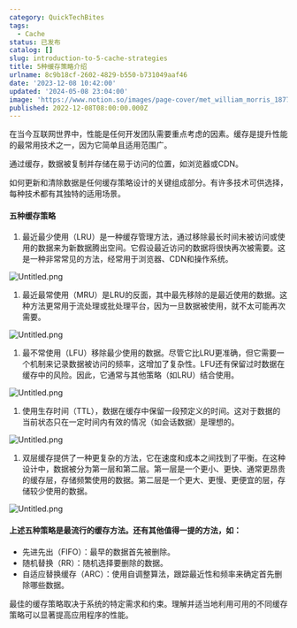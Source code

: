 ```yaml
---
category: QuickTechBites
tags:
  - Cache
status: 已发布
catalog: []
slug: introduction-to-5-cache-strategies
title: 5种缓存策略介绍
urlname: 8c9b18cf-2602-4829-b550-b731049aaf46
date: '2023-12-08 10:42:00'
updated: '2024-05-08 23:04:00'
image: 'https://www.notion.so/images/page-cover/met_william_morris_1877_willow.jpg'
published: 2022-12-08T08:00:00.000Z
---
```


在当今互联网世界中，性能是任何开发团队需要重点考虑的因素。缓存是提升性能的最常用技术之一，因为它简单且适用范围广。


通过缓存，数据被复制并存储在易于访问的位置，如浏览器或CDN。


如何更新和清除数据是任何缓存策略设计的关键组成部分。有许多技术可供选择，每种技术都有其独特的适用场景。


#### 五种缓存策略

1. 最近最少使用（LRU）是一种缓存管理方法，通过移除最长时间未被访问或使用的数据来为新数据腾出空间。它假设最近访问的数据将很快再次被需要。这是一种非常常见的方法，经常用于浏览器、CDN和操作系统。

![Untitled.png](https://prod-files-secure.s3.us-west-2.amazonaws.com/5d24fe63-e567-4804-86f9-9fdc62e13082/74494354-3dc7-4fc2-be3e-7e15913b3f24/Untitled.png?X-Amz-Algorithm=AWS4-HMAC-SHA256&X-Amz-Content-Sha256=UNSIGNED-PAYLOAD&X-Amz-Credential=ASIAZI2LB4662Q646TPP%2F20250303%2Fus-west-2%2Fs3%2Faws4_request&X-Amz-Date=20250303T053851Z&X-Amz-Expires=3600&X-Amz-Security-Token=IQoJb3JpZ2luX2VjEJX%2F%2F%2F%2F%2F%2F%2F%2F%2F%2FwEaCXVzLXdlc3QtMiJGMEQCIF2cISLNrGuKSgnESkh%2FBiY126F0XwOpitB7ytsW9TJTAiAE92mesmxlMHghaIwsfMaYKKH698Sul2Tsg3PolPyLlCqIBAjO%2F%2F%2F%2F%2F%2F%2F%2F%2F%2F8BEAAaDDYzNzQyMzE4MzgwNSIMTqbnjRF5%2FToj4Uv8KtwDq%2FqVQDe6OrUtNZ0C3B5BXJiyNYBy8Sf7YiDfMeuddWqvB3Llgu3KG%2BBhotCqhqjPwrw5odBiN%2BQzJyJSoYaysGJ3CCYSUxRGaIIRSvJbPhjzXqakfjd8cQROuLwcwOCnTSdnVVsUfjW1%2BR%2Flucj2JYAFuiDwspZJ2osw3YTAzC4%2FKsjMifF%2FBdGs4KiEC9ZBih5jZH%2BJHQlR7X8lKXWRIgNBF73BdNPN3wUJJJehvv2hmw0NDaXd3YZqEtPhlqsPaa0eyJyxo4A31V8Ap6EtUQykSvCrdhtsVSmNEYYMoFEAvXItXvCMTox%2BdjiihVRYn%2BJo2GqL0DScWQeCV2lsTRNmoshZKZKNtXW8Q%2FgDAvf8nnDkGLzj4WtSaJ2ufHNcCfzDNS%2Fp%2FmrLGd8SWktn7WpvQqtquYmrAABhCUyf6CMJexRNTQZ8qiMDLpuuq0HztSaFn4PgtxstO%2F%2BBsNbTlXtwCBzPZ3t33soFt4MXPH0E0OI4kXsVxzR3g0PfDtkA3jMrOJG7YkEs20%2BxvOmMZD2d4g%2BFMBFpMrYBRJHp6L%2Fh97x5wcLP%2BimVlRVxcJRVgcNRCJ2XjNa69%2FtGH%2Fk%2FjR%2FWpRh5dbqlubFUfjEbFKfa6n6D8nNYa3x2vU0wy%2FaUvgY6pgFSaLy3dhLIi%2FsbkzMlgRDCkjdmgzvaSGuJGvrhXYoK6aIrV42mrJyBHqyBzyFvHB%2BVHWzrfn0aqxAbuE1zpD%2Bo2KnvcPTbU%2BXNYNyj6VB3y4gqiXW9QQbDk0ZdjE5vqhYxTuYf72rrPncXHHlyx5%2Ff8POtls89VrT%2Bld5xMmCRDX0EMq4POzwJwjxqy1Zb7hLLg4fw2U9PTn2Ka3VpMtKkMitVPCfz&X-Amz-Signature=0768abd8c3a4c47d6aa8d8089a1a1c3b6f8ed6c2a59da2fb1fab5a608719e210&X-Amz-SignedHeaders=host&x-id=GetObject)

1. 最近最常使用（MRU）是LRU的反面，其中最先移除的是最近使用的数据。这种方法更常用于流处理或批处理平台，因为一旦数据被使用，就不太可能再次需要。

![Untitled.png](https://prod-files-secure.s3.us-west-2.amazonaws.com/5d24fe63-e567-4804-86f9-9fdc62e13082/9394e615-e149-4cd8-9a1b-e3c39cda8184/Untitled.png?X-Amz-Algorithm=AWS4-HMAC-SHA256&X-Amz-Content-Sha256=UNSIGNED-PAYLOAD&X-Amz-Credential=ASIAZI2LB4662Q646TPP%2F20250303%2Fus-west-2%2Fs3%2Faws4_request&X-Amz-Date=20250303T053851Z&X-Amz-Expires=3600&X-Amz-Security-Token=IQoJb3JpZ2luX2VjEJX%2F%2F%2F%2F%2F%2F%2F%2F%2F%2FwEaCXVzLXdlc3QtMiJGMEQCIF2cISLNrGuKSgnESkh%2FBiY126F0XwOpitB7ytsW9TJTAiAE92mesmxlMHghaIwsfMaYKKH698Sul2Tsg3PolPyLlCqIBAjO%2F%2F%2F%2F%2F%2F%2F%2F%2F%2F8BEAAaDDYzNzQyMzE4MzgwNSIMTqbnjRF5%2FToj4Uv8KtwDq%2FqVQDe6OrUtNZ0C3B5BXJiyNYBy8Sf7YiDfMeuddWqvB3Llgu3KG%2BBhotCqhqjPwrw5odBiN%2BQzJyJSoYaysGJ3CCYSUxRGaIIRSvJbPhjzXqakfjd8cQROuLwcwOCnTSdnVVsUfjW1%2BR%2Flucj2JYAFuiDwspZJ2osw3YTAzC4%2FKsjMifF%2FBdGs4KiEC9ZBih5jZH%2BJHQlR7X8lKXWRIgNBF73BdNPN3wUJJJehvv2hmw0NDaXd3YZqEtPhlqsPaa0eyJyxo4A31V8Ap6EtUQykSvCrdhtsVSmNEYYMoFEAvXItXvCMTox%2BdjiihVRYn%2BJo2GqL0DScWQeCV2lsTRNmoshZKZKNtXW8Q%2FgDAvf8nnDkGLzj4WtSaJ2ufHNcCfzDNS%2Fp%2FmrLGd8SWktn7WpvQqtquYmrAABhCUyf6CMJexRNTQZ8qiMDLpuuq0HztSaFn4PgtxstO%2F%2BBsNbTlXtwCBzPZ3t33soFt4MXPH0E0OI4kXsVxzR3g0PfDtkA3jMrOJG7YkEs20%2BxvOmMZD2d4g%2BFMBFpMrYBRJHp6L%2Fh97x5wcLP%2BimVlRVxcJRVgcNRCJ2XjNa69%2FtGH%2Fk%2FjR%2FWpRh5dbqlubFUfjEbFKfa6n6D8nNYa3x2vU0wy%2FaUvgY6pgFSaLy3dhLIi%2FsbkzMlgRDCkjdmgzvaSGuJGvrhXYoK6aIrV42mrJyBHqyBzyFvHB%2BVHWzrfn0aqxAbuE1zpD%2Bo2KnvcPTbU%2BXNYNyj6VB3y4gqiXW9QQbDk0ZdjE5vqhYxTuYf72rrPncXHHlyx5%2Ff8POtls89VrT%2Bld5xMmCRDX0EMq4POzwJwjxqy1Zb7hLLg4fw2U9PTn2Ka3VpMtKkMitVPCfz&X-Amz-Signature=1ad5ff610d7f52f4fe8938a41087515ed8ce427a4da3a35d10cf310b84476b90&X-Amz-SignedHeaders=host&x-id=GetObject)

1. 最不常使用（LFU）移除最少使用的数据。尽管它比LRU更准确，但它需要一个机制来记录数据被访问的频率，这增加了复杂性。LFU还有保留过时数据在缓存中的风险。因此，它通常与其他策略（如LRU）结合使用。

![Untitled.png](https://prod-files-secure.s3.us-west-2.amazonaws.com/5d24fe63-e567-4804-86f9-9fdc62e13082/ff489bb8-941e-4617-b208-e17020ed7ada/Untitled.png?X-Amz-Algorithm=AWS4-HMAC-SHA256&X-Amz-Content-Sha256=UNSIGNED-PAYLOAD&X-Amz-Credential=ASIAZI2LB4662Q646TPP%2F20250303%2Fus-west-2%2Fs3%2Faws4_request&X-Amz-Date=20250303T053851Z&X-Amz-Expires=3600&X-Amz-Security-Token=IQoJb3JpZ2luX2VjEJX%2F%2F%2F%2F%2F%2F%2F%2F%2F%2FwEaCXVzLXdlc3QtMiJGMEQCIF2cISLNrGuKSgnESkh%2FBiY126F0XwOpitB7ytsW9TJTAiAE92mesmxlMHghaIwsfMaYKKH698Sul2Tsg3PolPyLlCqIBAjO%2F%2F%2F%2F%2F%2F%2F%2F%2F%2F8BEAAaDDYzNzQyMzE4MzgwNSIMTqbnjRF5%2FToj4Uv8KtwDq%2FqVQDe6OrUtNZ0C3B5BXJiyNYBy8Sf7YiDfMeuddWqvB3Llgu3KG%2BBhotCqhqjPwrw5odBiN%2BQzJyJSoYaysGJ3CCYSUxRGaIIRSvJbPhjzXqakfjd8cQROuLwcwOCnTSdnVVsUfjW1%2BR%2Flucj2JYAFuiDwspZJ2osw3YTAzC4%2FKsjMifF%2FBdGs4KiEC9ZBih5jZH%2BJHQlR7X8lKXWRIgNBF73BdNPN3wUJJJehvv2hmw0NDaXd3YZqEtPhlqsPaa0eyJyxo4A31V8Ap6EtUQykSvCrdhtsVSmNEYYMoFEAvXItXvCMTox%2BdjiihVRYn%2BJo2GqL0DScWQeCV2lsTRNmoshZKZKNtXW8Q%2FgDAvf8nnDkGLzj4WtSaJ2ufHNcCfzDNS%2Fp%2FmrLGd8SWktn7WpvQqtquYmrAABhCUyf6CMJexRNTQZ8qiMDLpuuq0HztSaFn4PgtxstO%2F%2BBsNbTlXtwCBzPZ3t33soFt4MXPH0E0OI4kXsVxzR3g0PfDtkA3jMrOJG7YkEs20%2BxvOmMZD2d4g%2BFMBFpMrYBRJHp6L%2Fh97x5wcLP%2BimVlRVxcJRVgcNRCJ2XjNa69%2FtGH%2Fk%2FjR%2FWpRh5dbqlubFUfjEbFKfa6n6D8nNYa3x2vU0wy%2FaUvgY6pgFSaLy3dhLIi%2FsbkzMlgRDCkjdmgzvaSGuJGvrhXYoK6aIrV42mrJyBHqyBzyFvHB%2BVHWzrfn0aqxAbuE1zpD%2Bo2KnvcPTbU%2BXNYNyj6VB3y4gqiXW9QQbDk0ZdjE5vqhYxTuYf72rrPncXHHlyx5%2Ff8POtls89VrT%2Bld5xMmCRDX0EMq4POzwJwjxqy1Zb7hLLg4fw2U9PTn2Ka3VpMtKkMitVPCfz&X-Amz-Signature=4d3fcee193a6179ab5161e4a91aa7c75266ed44c54ab498508bad38e4c4be7ab&X-Amz-SignedHeaders=host&x-id=GetObject)

1. 使用生存时间（TTL），数据在缓存中保留一段预定义的时间。这对于数据的当前状态只在一定时间内有效的情况（如会话数据）是理想的。

![Untitled.png](https://prod-files-secure.s3.us-west-2.amazonaws.com/5d24fe63-e567-4804-86f9-9fdc62e13082/480ed8d3-f3c7-4a40-a9c6-4ca2e915c139/Untitled.png?X-Amz-Algorithm=AWS4-HMAC-SHA256&X-Amz-Content-Sha256=UNSIGNED-PAYLOAD&X-Amz-Credential=ASIAZI2LB4662Q646TPP%2F20250303%2Fus-west-2%2Fs3%2Faws4_request&X-Amz-Date=20250303T053851Z&X-Amz-Expires=3600&X-Amz-Security-Token=IQoJb3JpZ2luX2VjEJX%2F%2F%2F%2F%2F%2F%2F%2F%2F%2FwEaCXVzLXdlc3QtMiJGMEQCIF2cISLNrGuKSgnESkh%2FBiY126F0XwOpitB7ytsW9TJTAiAE92mesmxlMHghaIwsfMaYKKH698Sul2Tsg3PolPyLlCqIBAjO%2F%2F%2F%2F%2F%2F%2F%2F%2F%2F8BEAAaDDYzNzQyMzE4MzgwNSIMTqbnjRF5%2FToj4Uv8KtwDq%2FqVQDe6OrUtNZ0C3B5BXJiyNYBy8Sf7YiDfMeuddWqvB3Llgu3KG%2BBhotCqhqjPwrw5odBiN%2BQzJyJSoYaysGJ3CCYSUxRGaIIRSvJbPhjzXqakfjd8cQROuLwcwOCnTSdnVVsUfjW1%2BR%2Flucj2JYAFuiDwspZJ2osw3YTAzC4%2FKsjMifF%2FBdGs4KiEC9ZBih5jZH%2BJHQlR7X8lKXWRIgNBF73BdNPN3wUJJJehvv2hmw0NDaXd3YZqEtPhlqsPaa0eyJyxo4A31V8Ap6EtUQykSvCrdhtsVSmNEYYMoFEAvXItXvCMTox%2BdjiihVRYn%2BJo2GqL0DScWQeCV2lsTRNmoshZKZKNtXW8Q%2FgDAvf8nnDkGLzj4WtSaJ2ufHNcCfzDNS%2Fp%2FmrLGd8SWktn7WpvQqtquYmrAABhCUyf6CMJexRNTQZ8qiMDLpuuq0HztSaFn4PgtxstO%2F%2BBsNbTlXtwCBzPZ3t33soFt4MXPH0E0OI4kXsVxzR3g0PfDtkA3jMrOJG7YkEs20%2BxvOmMZD2d4g%2BFMBFpMrYBRJHp6L%2Fh97x5wcLP%2BimVlRVxcJRVgcNRCJ2XjNa69%2FtGH%2Fk%2FjR%2FWpRh5dbqlubFUfjEbFKfa6n6D8nNYa3x2vU0wy%2FaUvgY6pgFSaLy3dhLIi%2FsbkzMlgRDCkjdmgzvaSGuJGvrhXYoK6aIrV42mrJyBHqyBzyFvHB%2BVHWzrfn0aqxAbuE1zpD%2Bo2KnvcPTbU%2BXNYNyj6VB3y4gqiXW9QQbDk0ZdjE5vqhYxTuYf72rrPncXHHlyx5%2Ff8POtls89VrT%2Bld5xMmCRDX0EMq4POzwJwjxqy1Zb7hLLg4fw2U9PTn2Ka3VpMtKkMitVPCfz&X-Amz-Signature=c4ebf03ce13f519c6dfb3f6c78fb3d61dbcf27f8f05f9e3f3fcc884a84d38b17&X-Amz-SignedHeaders=host&x-id=GetObject)

1. 双层缓存提供了一种更复杂的方法，它在速度和成本之间找到了平衡。在这种设计中，数据被分为第一层和第二层。第一层是一个更小、更快、通常更昂贵的缓存层，存储频繁使用的数据。第二层是一个更大、更慢、更便宜的层，存储较少使用的数据。

![Untitled.png](https://prod-files-secure.s3.us-west-2.amazonaws.com/5d24fe63-e567-4804-86f9-9fdc62e13082/35e68090-275d-4707-9e9a-ce86f000e9eb/Untitled.png?X-Amz-Algorithm=AWS4-HMAC-SHA256&X-Amz-Content-Sha256=UNSIGNED-PAYLOAD&X-Amz-Credential=ASIAZI2LB4662Q646TPP%2F20250303%2Fus-west-2%2Fs3%2Faws4_request&X-Amz-Date=20250303T053851Z&X-Amz-Expires=3600&X-Amz-Security-Token=IQoJb3JpZ2luX2VjEJX%2F%2F%2F%2F%2F%2F%2F%2F%2F%2FwEaCXVzLXdlc3QtMiJGMEQCIF2cISLNrGuKSgnESkh%2FBiY126F0XwOpitB7ytsW9TJTAiAE92mesmxlMHghaIwsfMaYKKH698Sul2Tsg3PolPyLlCqIBAjO%2F%2F%2F%2F%2F%2F%2F%2F%2F%2F8BEAAaDDYzNzQyMzE4MzgwNSIMTqbnjRF5%2FToj4Uv8KtwDq%2FqVQDe6OrUtNZ0C3B5BXJiyNYBy8Sf7YiDfMeuddWqvB3Llgu3KG%2BBhotCqhqjPwrw5odBiN%2BQzJyJSoYaysGJ3CCYSUxRGaIIRSvJbPhjzXqakfjd8cQROuLwcwOCnTSdnVVsUfjW1%2BR%2Flucj2JYAFuiDwspZJ2osw3YTAzC4%2FKsjMifF%2FBdGs4KiEC9ZBih5jZH%2BJHQlR7X8lKXWRIgNBF73BdNPN3wUJJJehvv2hmw0NDaXd3YZqEtPhlqsPaa0eyJyxo4A31V8Ap6EtUQykSvCrdhtsVSmNEYYMoFEAvXItXvCMTox%2BdjiihVRYn%2BJo2GqL0DScWQeCV2lsTRNmoshZKZKNtXW8Q%2FgDAvf8nnDkGLzj4WtSaJ2ufHNcCfzDNS%2Fp%2FmrLGd8SWktn7WpvQqtquYmrAABhCUyf6CMJexRNTQZ8qiMDLpuuq0HztSaFn4PgtxstO%2F%2BBsNbTlXtwCBzPZ3t33soFt4MXPH0E0OI4kXsVxzR3g0PfDtkA3jMrOJG7YkEs20%2BxvOmMZD2d4g%2BFMBFpMrYBRJHp6L%2Fh97x5wcLP%2BimVlRVxcJRVgcNRCJ2XjNa69%2FtGH%2Fk%2FjR%2FWpRh5dbqlubFUfjEbFKfa6n6D8nNYa3x2vU0wy%2FaUvgY6pgFSaLy3dhLIi%2FsbkzMlgRDCkjdmgzvaSGuJGvrhXYoK6aIrV42mrJyBHqyBzyFvHB%2BVHWzrfn0aqxAbuE1zpD%2Bo2KnvcPTbU%2BXNYNyj6VB3y4gqiXW9QQbDk0ZdjE5vqhYxTuYf72rrPncXHHlyx5%2Ff8POtls89VrT%2Bld5xMmCRDX0EMq4POzwJwjxqy1Zb7hLLg4fw2U9PTn2Ka3VpMtKkMitVPCfz&X-Amz-Signature=b028a517079e31959067d0e0811325602f7ec2929c1c1c30a87a0a6b4e8ea8fd&X-Amz-SignedHeaders=host&x-id=GetObject)


#### 上述五种策略是最流行的缓存方法。还有其他值得一提的方法，如：

- 先进先出（FIFO）：最早的数据首先被删除。
- 随机替换（RR）：随机选择要删除的数据。
- 自适应替换缓存（ARC）：使用自调整算法，跟踪最近性和频率来确定首先删除哪些数据。

最佳的缓存策略取决于系统的特定需求和约束。理解并适当地利用可用的不同缓存策略可以显著提高应用程序的性能。

